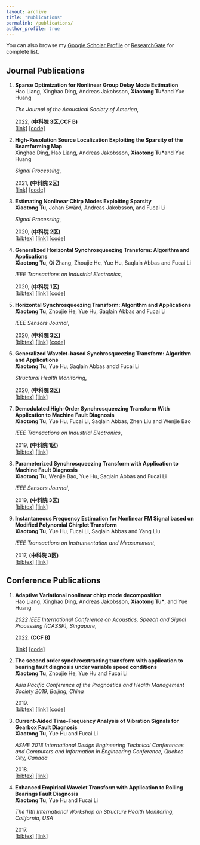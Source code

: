 ```yaml
---
layout: archive
title: "Publications"
permalink: /publications/
author_profile: true
---
```


You can also browse my [Google Scholar Profile](https://scholar.google.com.hk/citations?user=5nE58tAAAAAJ&hl=zh-CN&newwindow=1) or [ResearchGate](https://www.researchgate.net/profile/Xiaotong_Tu2) for complete list.


<style>
.biblist { }

/* The item */
.biblist li { }

/* You can define custom styles for plstyle field here. */


/*************************************
   The box that contain BibTeX code
 *************************************/
div.noshow { display: none; }
div.bibtex {
  margin-right: 0%;
  margin-top: 1.2em;
  margin-bottom: 1.3em;
  border: 1px solid silver;
  padding: 0.3em 0.5em;
  background: #eeeeee;
}
div.bibtex pre { font-size: 75%; overflow: auto;  width: 100%; }
</style>

<script>
function toggleBibtex(articleid) {
  var bib = document.getElementById('bib_'+articleid);
  if (bib) {
    if(bib.className.indexOf('bibtex') != -1) {
    bib.className.indexOf('noshow') == -1?bib.className = 'bibtex noshow':bib.className = 'bibtex';
    }
  } else {
    return;
  }
}
</script>



## Journal Publications
<ol class="biblist">
<!-- Item: NGDME -->
<li ><p>
<b>Sparse Optimization for Nonlinear Group Delay Mode Estimation</b><br>
Hao Liang, Xinghao Ding, Andreas Jakobsson, <b>Xiaotong Tu*</b>and Yue Huang<br>

<i>The Journal of the Acoustical Society of America</i>, 

2022, <b>(中科院 3区,CCF B)</b><br>
<a href="https://www.sciencedirect.com/science/article/pii/S016516842100414X" class="textlink" target="_blank">[link]</a>
<a href="https://github.com/HauLiang/NGDME" class="textlink" target="_blank">[code]</a>
</p>


</li>
<!-- Item: FFT-DFISTA -->
<li ><p>
<b>High-Resolution Source Localization Exploiting the Sparsity of the Beamforming Map</b><br>
Xinghao Ding, Hao Liang, Andreas Jakobsson, <b>Xiaotong Tu*</b>and Yue Huang<br>

<i>Signal Processing</i>, 

2021, <b>(中科院 2区)</b><br>
<a href="https://www.sciencedirect.com/science/article/pii/S016516842100414X" class="textlink" target="_blank">[link]</a>
<a href="https://github.com/HauLiang/FFT-DFISTA-and-FFT-DADMM" class="textlink" target="_blank">[code]</a>
</p>


</li>

<!-- Item: NCME -->
<li ><p>
<b>Estimating Nonlinear Chirp Modes Exploiting Sparsity</b><br>
<b>Xiaotong Tu</b>, Johan Swärd, Andreas Jakobsson, and Fucai Li<br>

<i>Signal Processing</i>, 

2020, <b>(中科院 2区)</b><br>
<a href="javascript:toggleBibtex('NCME')" class="textlink">[bibtex]</a>
<a href="https://www.sciencedirect.com/science/article/pii/S0165168420304965?casa_token=eAHj8_WbHs8AAAAA:m_s5h51LWlLtO_n17JUChdOH1aWrXAKCQd69XhhkIjxvkbGwlSlB9mIwpbIGxZIgTlxWL-hcxho" class="textlink" target="_blank">[link]</a>
<a href="https://github.com/tormii/NCME" class="textlink" target="_blank">[code]</a>
</p>

<div id="bib_NCME" class="bibtex noshow">
<pre>
@article{GHST,
  title={Estimating Nonlinear Chirp Modes Exploiting Sparsity},
  author={Tu, Xiaotong and Johan Swärd, Andreas Jakobsson, and Li, Fucai},
  journal={Signal processing},
  year={2020},
  publisher={Elsevier}
}
</pre></div>
</li>

<!-- Item: GHST -->
<li ><p>
<b>Generalized Horizontal Synchrosqueezing Transform: Algorithm and Applications</b><br>
<b>Xiaotong Tu</b>, Qi Zhang, Zhoujie He, Yue Hu, Saqlain Abbas and Fucai Li<br>

<i>IEEE Transactions on Industrial Electronics</i>, 

2020, <b>(中科院 1区)</b><br>
<a href="javascript:toggleBibtex('GHST')" class="textlink">[bibtex]</a>
<a href="https://ieeexplore.ieee.org/abstract/document/9072355?casa_token=ny5psZfSKLoAAAAA:b0tYqiqCWNc2BZn3vi2bY4yQdD1XNisZcaITlEEiPFT7-d08N6UIXoeTm9FbDHuVP_onJ_B60g" class="textlink" target="_blank">[link]</a>
<a href="https://github.com/tormii/GHST" class="textlink" target="_blank">[code]</a>
</p>

<div id="bib_GHST" class="bibtex noshow">
<pre>
@article{GHST,
  title={Generalized Horizontal Synchrosqueezing Transform: Algorithm and Applications},
  author={Tu, Xiaotong and Zhang, Qi and Li, Fucai},
  journal={IEEE Transactions on Industrial Electronics},
  year={2020},
  publisher={IEEE}
}
</pre></div>
</li>


<!-- Item: HST -->
<li ><p>
<b>Horizontal Synchrosqueezing Transform: Algorithm and Applications</b><br>
<b>Xiaotong Tu</b>, Zhoujie He, Yue Hu, Saqlain Abbas and Fucai Li<br>

<i>IEEE Sensors Journal</i>,

2020, <b>(中科院 3区)</b><br>
<a href="javascript:toggleBibtex('HST')" class="textlink">[bibtex]</a>
<a href="https://ieeexplore.ieee.org/document/8950127" class="textlink" target="_blank">[link]</a>
<a href="https://github.com/tormii/HST" class="textlink" target="_blank">[code]</a>

</p>

<div id="bib_HST" class="bibtex noshow">
<pre>
@article{HST,
  title={Horizontal Synchrosqueezing Transform: Algorithm and Applications},
  author={Tu, Xiaotong and He, Zhoujie and Li, Fucai},
  journal={IEEE Sensors Journal},
  year={2020},
  publisher={IEEE}
}
</pre></div>
</li>

<!-- Item: GWST -->
<li ><p>
<b>Generalized Wavelet-based Synchrosqueezing Transform: Algorithm and Applications</b><br>
<b>Xiaotong Tu</b>, Yue Hu, Saqlain Abbas andd Fucai Li<br>

<i>Structural Health Monitoring</i>,

2020, <b>(中科院 2区)</b><br>
<a href="javascript:toggleBibtex('GWST')" class="textlink">[bibtex]</a>
<a href="https://journals.sagepub.com/doi/abs/10.1177/1475921720906112?casa_token=Gy72bhaUNNIAAAAA:ZG7NbXqzVBHVpTEXw6GZtmyN1hZ0qEGwfbDWD8ZPSl6BK0nb2mrIGDggrPIKH0UtDHbFY3T5cXfVsg" class="textlink" target="_blank">[link]</a>


</p>

<div id="bib_GWST" class="bibtex noshow">
<pre>
@article{HST,
  title={Generalized Wavelet-based Synchrosqueezing Transform: Algorithm and Applications},
  author={Tu, Xiaotong and Hu, Yue and  Saqlain, Abbas and Li, Fucai},
  journal={Structural Health Monitoring},
  year={2020},
  publisher={SAGE}
}
</pre></div>
</li>

<!-- Item: DHST -->
<li ><p>
<b>Demodulated High-Order Synchrosqueezing Transform With Application to Machine Fault Diagnosis</b><br>
<b>Xiaotong Tu</b>, Yue Hu, Fucai Li, Saqlain Abbas, Zhen Liu and Wenjie Bao<br>

<i>IEEE Transactions on Industrial Electronics</i>,

2019, <b>(中科院 1区)</b><br>
<a href="javascript:toggleBibtex('DHST')" class="textlink">[bibtex]</a>
<a href="https://ieeexplore.ieee.org/document/8392538" class="textlink" target="_blank">[link]</a>


</p>

<div id="bib_DHST" class="bibtex noshow">
<pre>
@article{DHST,
  title={Horizontal Synchrosqueezing Transform: Algorithm and Applications},
  author={Tu, Xiaotong and Hu, Yue and Li, Fucai and  Saqlain, Abbas  and Liu, Zhen and Bao, Wenjie },
  journal={IEEE Transactions on Industrial Electronics},
  volume={66},
  number={4},
  pages={3071-3081},
  year={2019},
  publisher={IEEE}
}
</pre></div>
</li>

<!-- Item: PST -->
<li ><p>
<b> Parameterized Synchrosqueezing Transform with Application to Machine Fault Diagnosis</b><br>
<b>Xiaotong Tu</b>, Wenjie Bao, Yue Hu, Saqlain Abbas and Fucai Li<br>

<i>IEEE Sensors Journal</i>,

2019, <b>(中科院 3区)</b><br>
<a href="javascript:toggleBibtex('PST')" class="textlink">[bibtex]</a>
<a href="https://ieeexplore.ieee.org/abstract/document/8725508?casa_token=USUbRkpS7TIAAAAA:8Nwqmw3G7a3nRXXVuxtWZIL8pPgWhLhkxIbNyy5bK-qjEIiVR1C5rO-fxOJ1vNQ6emeYuwG1dg" class="textlink" target="_blank">[link]</a>


</p>

<div id="bib_PST" class="bibtex noshow">
<pre>
@article{HST,
  title={Parameterized Synchrosqueezing Transform with Application to Machine Fault Diagnosis},
  author={Tu, Xiaotong and Bao, Wenjie and Hu, Yue and Saqlain, Abbas and Li, Fucai},
  journal={IEEE Sensors Journal},
  volume={19},
  number={18},
  pages={8107-8115},
  year={2019},
  publisher={IEEE}
}
</pre></div>
</li>


<!-- Item: MPCT -->
<li ><p>
<b> Instantaneous Frequency Estimation for Nonlinear FM Signal based on Modified Polynomial Chirplet Transform</b><br>
<b>Xiaotong Tu</b>, Yue Hu, Fucai Li, Saqlain Abbas and Yang Liu<br>

<i>IEEE Transactions on Instrumentation and Measurement</i>,

2017, <b>(中科院 3区)</b><br>
<a href="javascript:toggleBibtex('MPCT')" class="textlink">[bibtex]</a>
<a href="https://ieeexplore.ieee.org/abstract/document/8725508?casa_token=USUbRkpS7TIAAAAA:8Nwqmw3G7a3nRXXVuxtWZIL8pPgWhLhkxIbNyy5bK-qjEIiVR1C5rO-fxOJ1vNQ6emeYuwG1dg" class="textlink" target="_blank">[link]</a>


</p>

<div id="bib_MPCT" class="bibtex noshow">
<pre>
@article{MPCT,
  title={Instantaneous Frequency Estimation for Nonlinear FM Signal based on Modified Polynomial Chirplet Transform},
  author={Tu, Xiaotong and Hu, Yue and Saqlain, Abbas and Li, Fucai},
  journal={IEEE Transactions on Instrumentation and Measurement},
  volume={66},
  number={11},
  pages={2898-2908},
  year={2017},
  publisher={IEEE}
}
</pre></div>
</li>


</ol>






## Conference Publications
<ol class="biblist">
<!-- Item: AVNCMD -->
<li ><p>
<b>Adaptive Variational nonlinear chirp mode decomposition</b><br>
Hao Liang, Xinghao Ding, Andreas Jakobsson, <b>Xiaotong Tu*</b>, and Yue Huang <br>

<i>2022 IEEE International Conference on Acoustics, Speech and Signal Processing (ICASSP), Singapore</i>, 

2022.<b> (CCF B)</b><br>

<a href="https://www.researchgate.net/publication/358021100_ADAPTIVE_VARIATIONAL_NONLINEAR_CHIRP_MODE_DECOMPOSITION" class="textlink" target="_blank">[link]</a>
<a href="https://github.com/HauLiang/AVNCMD" class="textlink" target="_blank">[code]</a>
</p>

<div id="bib_SSET" class="bibtex noshow">
<pre>
@inproceedings{SSET,
  title={The second order synchroextracting transform with application to bearing fault diagnosis under variable speed conditions},
  author={Tu, Xiaotong and He, Zhoujie and Li, Fucai},
  booktitle={Asia Pacific Conference of the Prognostics and Health Management Society 2019},
  pages={306-309},
  year={2019},
  organization={Beihang University}
}
</pre></div>
</li>


<!-- Item: SSET -->
<li ><p>
<b>The second order synchroextracting transform with application to bearing fault diagnosis under variable speed conditions</b><br>
<b>Xiaotong Tu</b>, Zhoujie He, Yue Hu and Fucai Li <br>

<i>Asia Pacific Conference of the Prognostics and Health Management Society 2019, Beijing, China</i>

2019.<br>
<a href="javascript:toggleBibtex('SSET')" class="textlink">[bibtex]</a>
<a href="https://www.researchgate.net/publication/334635135_The_Second_Order_Synchroextracting_Transform_with_Application_to_Bearing_Fault_Diagnosis_under_Variable_Speed_Condition" class="textlink" target="_blank">[link]</a>
<a href="https://github.com/tormii/SSET" class="textlink" target="_blank">[code]</a>
</p>

<div id="bib_SSET" class="bibtex noshow">
<pre>
@inproceedings{SSET,
  title={The second order synchroextracting transform with application to bearing fault diagnosis under variable speed conditions},
  author={Tu, Xiaotong and He, Zhoujie and Li, Fucai},
  booktitle={Asia Pacific Conference of the Prognostics and Health Management Society 2019},
  pages={306-309},
  year={2019},
  organization={Beihang University}
}
</pre></div>
</li>

<!-- Item: TFA -->
<li ><p>
<b>Current-Aided Time-Frequency Analysis of Vibration Signals for Gearbox Fault Diagnosis</b><br>
<b>Xiaotong Tu</b>, Yue Hu and Fucai Li <br>

<i>ASME 2018 International Design Engineering Technical Conferences and Computers and Information in Engineering Conference, Quebec City, Canada</i>

2018.<br>
<a href="javascript:toggleBibtex('TFA')" class="textlink">[bibtex]</a>
<a href="https://asmedigitalcollection.asme.org/IDETC-CIE/proceedings/IDETC-CIE2018/51852/V008T10A039/275257" class="textlink" target="_blank">[link]</a>

</p>

<div id="bib_TFA" class="bibtex noshow">
<pre>
@inproceedings{TFA,
  title={Current-Aided Time-Frequency Analysis of Vibration Signals for Gearbox Fault Diagnosis},
  author={Tu, Xiaotong and Hu, Yue and Li, Fucai},
  booktitle={ASME 2018 International Design Engineering Technical Conferences and Computers and Information in Engineering Conference},
  pages={1-6},
  year={2018},
  organization={ASME}
}
</pre></div>
</li>

<!-- Item: EEWT -->
<li ><p>
<b>Enhanced Empirical Wavelet Transform with Application to Rolling Bearings Fault Diagnosis</b><br>
<b>Xiaotong Tu</b>, Yue Hu and Fucai Li <br>

<i>The 11th International Workshop on Structure Health Monitoring, California, USA</i>

2017.<br>
<a href="javascript:toggleBibtex('EEWT')" class="textlink">[bibtex]</a>
<a href="https://www.researchgate.net/publication/320258371_Enhanced_Empirical_Wavelet_Transform_with_Application_to_Rolling_Bearings_Fault_Diagnosis" class="textlink" target="_blank">[link]</a>

</p>

<div id="bib_EEWT" class="bibtex noshow">
<pre>
@inproceedings{EEWT,
  title={Enhanced Empirical Wavelet Transform with Application to Rolling Bearings Fault Diagnosis},
  author={Tu, Xiaotong and Hu, Yue and Li, Fucai},
  booktitle={The 11th International Workshop on Structure Health Monitoring},
  year={2017},
  organization={DEStech}
}
</pre></div>
</li>


</ol>
